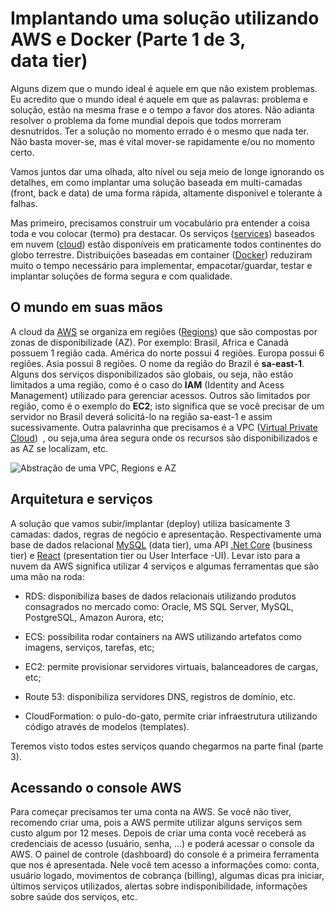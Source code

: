 # Implantando uma solução utilizando AWS e Docker (Parte 1 de 3, data tier)


Alguns dizem que o mundo ideal é aquele em que não existem problemas. Eu acredito que o mundo ideal é aquele em que as palavras: problema e solução, estão na mesma frase e o tempo a favor dos atores. Não adianta resolver o problema da fome mundial depois que todos morreram desnutridos. Ter a solução no momento errado é o mesmo que nada ter. Não basta mover-se, mas é vital mover-se rapidamente e/ou no momento certo.

Vamos juntos dar uma olhada, alto nível ou seja meio de longe ignorando os detalhes, em como implantar uma solução baseada em multi-camadas (front, back e data) de uma forma rápida, altamente disponível e tolerante à falhas.

Mas primeiro, precisamos construir um vocabulário pra entender a coisa toda e vou colocar (termo) pra destacar. Os serviços ([services](https://aws.amazon.com/pt/products/?nc2=h_ql_prod_fs_f&aws-products-all.sort-by=item.additionalFields.productNameLowercase&aws-products-all.sort-order=asc&awsf.re%3AInvent=*all&awsf.Free%20Tier%20Type=*all&awsf.tech-category=*all)) baseados em nuvem ([cloud](https://silvio.meira.com/silvio/informtica-nas-nuvens-quando/)) estão disponíveis em praticamente todos continentes do globo terrestre. Distribuições baseadas em container ([Docker](https://www.docker.com/)) reduziram muito o tempo necessário para implementar, empacotar/guardar, testar e implantar soluções de forma segura e com qualidade.

## O mundo em suas mãos
A cloud da [AWS](https://aws.amazon.com/pt/) se organiza em regiões ([Regions](https://aws.amazon.com/pt/about-aws/global-infrastructure/regions_az/)) que são compostas por zonas de disponibilizade (AZ). Por exemplo: Brasil, Africa e Canadá possuem 1 região cada. América do norte possui 4 regiões. Europa possui 6 regiões. Asia possui 8 regiões. O nome da região do Brazil é **sa-east-1**. Alguns dos serviços disponibilizados são globais, ou seja, não estão limitados a uma região, como é o caso do **IAM** (Identity and Acess Management) utilizado para gerenciar acessos. Outros são limitados por região, como é o exemplo do **EC2**; isto significa que se você precisar de um servidor no Brasil deverá solicitá-lo na região sa-east-1 e assim sucessivamente. Outra palavrinha que precisamos é a VPC ([Virtual Private Cloud](https://docs.aws.amazon.com/pt_br/vpc/latest/userguide/what-is-amazon-vpc.html))  , ou seja,uma área segura onde os recursos são disponibilizados e as AZ se localizam, etc.

![Abstração de uma VPC, Regions e AZ](https://user-images.githubusercontent.com/34346597/185959999-5f177b2e-4752-4978-b6e9-7901b3d574bb.png)

## Arquitetura e serviços
A solução que vamos subir/implantar (deploy) utiliza basicamente 3 camadas: dados, regras de negócio e apresentação. Respectivamente uma base de dados relacional [MySQL](https://www.mysql.com/) (data tier), uma API [.Net Core](https://dotnet.microsoft.com/en-us/) (business tier) e [React](https://reactjs.org/) (presentation tier ou User Interface -UI). Levar isto para a nuvem da AWS significa utilizar 4 serviços e algumas ferramentas que são uma mão na roda:

* RDS: disponibiliza bases de dados relacionais utilizando produtos consagrados no mercado como: Oracle, MS SQL Server, MySQL, PostgreSQL, Amazon Aurora, etc;

* ECS: possibilita rodar containers na AWS utilizando artefatos como imagens, serviços, tarefas, etc;

* EC2: permite provisionar servidores virtuais, balanceadores de cargas, etc;

* Route 53: disponibiliza servidores DNS, registros de domínio, etc.

* CloudFormation: o pulo-do-gato, permite criar infraestrutura utilizando código através de modelos (templates).

Teremos visto todos estes serviços quando chegarmos na parte final (parte 3).

## Acessando o console AWS
Para começar precisamos ter uma conta na AWS. Se você não tiver, recomendo criar uma, pois a AWS permite utilizar alguns serviços sem custo algum por 12 meses. Depois de criar uma conta você receberá as credenciais de acesso (usuário, senha, …) e poderá acessar o console da AWS. O painel de controle (dashboard) do console é a primeira ferramenta que nos é apresentada. Nele você tem acesso a informações como: conta, usuário logado, movimentos de cobrança (billing), algumas dicas pra iniciar, últimos serviços utilizados, alertas sobre indisponibilidade, informações sobre saúde dos serviços, etc.